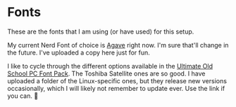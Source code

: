 # Fonts
These are the fonts that I am using (or have used) for this setup.

My current Nerd Font of choice is [Agave](https://www.programmingfonts.org/#agave) right now. I'm sure that'll change in the future. I've uploaded a copy here just for fun.

I like to cycle through the different options available in the [Ultimate Old School PC Font Pack](https://int10h.org/oldschool-pc-fonts/). The Toshiba Satellite ones are so good. I have uploaded a folder of the Linux-specific ones, but they release new versions occasionally, which I will likely not remember to update ever. Use the link if you can. 🥲
